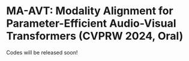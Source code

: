 # MA-AVT: Modality Alignment for Parameter-Efficient Audio-Visual Transformers (CVPRW 2024, Oral)

Codes will be released soon!

